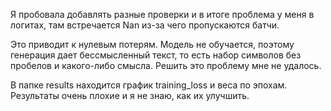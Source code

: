Я пробовала добавлять разные проверки и в итоге проблема у меня в логитах, там встречается Nan из-за чего пропускаются батчи.

Это приводит к нулевым потерям. Модель не обучается, поэтому генерация дает бессмысленный текст, то есть набор символов без пробелов и какого-либо смысла. Решить это проблему мне не удалось.

В папке results находится график training_loss и веса по эпохам. Результаты очень плохие и я не знаю, как их улучшить.